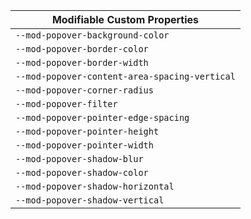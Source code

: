 | Modifiable Custom Properties                  |
| --------------------------------------------- |
| `--mod-popover-background-color`              |
| `--mod-popover-border-color`                  |
| `--mod-popover-border-width`                  |
| `--mod-popover-content-area-spacing-vertical` |
| `--mod-popover-corner-radius`                 |
| `--mod-popover-filter`                        |
| `--mod-popover-pointer-edge-spacing`          |
| `--mod-popover-pointer-height`                |
| `--mod-popover-pointer-width`                 |
| `--mod-popover-shadow-blur`                   |
| `--mod-popover-shadow-color`                  |
| `--mod-popover-shadow-horizontal`             |
| `--mod-popover-shadow-vertical`               |
